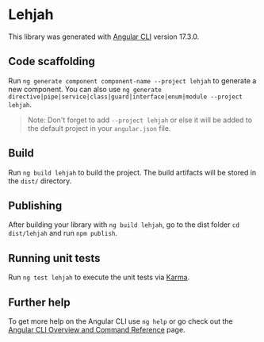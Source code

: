 # Lehjah

This library was generated with [Angular CLI](https://github.com/angular/angular-cli) version 17.3.0.

## Code scaffolding

Run `ng generate component component-name --project lehjah` to generate a new component. You can also use `ng generate directive|pipe|service|class|guard|interface|enum|module --project lehjah`.
> Note: Don't forget to add `--project lehjah` or else it will be added to the default project in your `angular.json` file. 

## Build

Run `ng build lehjah` to build the project. The build artifacts will be stored in the `dist/` directory.

## Publishing

After building your library with `ng build lehjah`, go to the dist folder `cd dist/lehjah` and run `npm publish`.

## Running unit tests

Run `ng test lehjah` to execute the unit tests via [Karma](https://karma-runner.github.io).

## Further help

To get more help on the Angular CLI use `ng help` or go check out the [Angular CLI Overview and Command Reference](https://angular.io/cli) page.
